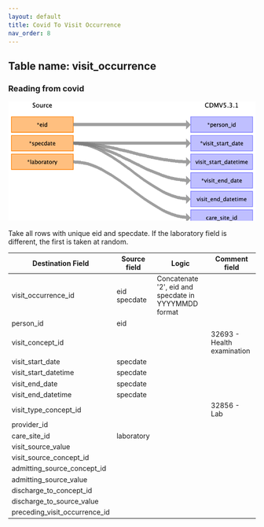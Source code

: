 ```yaml
---
layout: default
title: Covid To Visit Occurrence
nav_order: 8
---
```


## Table name: visit_occurrence

### Reading from covid

![](md_files/image9.png)

Take all rows with unique eid and specdate. If the laboratory field is different, the first is taken at random.

| Destination Field | Source field | Logic | Comment field |
| --- | --- | --- | --- |
| visit_occurrence_id | eid<br>specdate | Concatenate '2', eid and specdate in YYYYMMDD format|  |
| person_id | eid |  |  |
| visit_concept_id |  |  | 32693 - Health examination |
| visit_start_date | specdate |  |  |
| visit_start_datetime | specdate |  |  |
| visit_end_date | specdate |  |  |
| visit_end_datetime | specdate |  |  |
| visit_type_concept_id |  |  | 32856 - Lab |
| provider_id |  |  |  |
| care_site_id | laboratory |  |  |
| visit_source_value |  |  |  |
| visit_source_concept_id |  |  |  |
| admitting_source_concept_id |  |  |  |
| admitting_source_value |  |  |  |
| discharge_to_concept_id |  |  |  |
| discharge_to_source_value |  |  |  |
| preceding_visit_occurrence_id |  |  |  |

